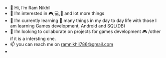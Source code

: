 - 👋 Hi, I’m Ram Nikhil 
- 👀 I’m interested in :video_game:,:computer:,:iphone: and lot more things
- 🌱 I’m currently learning :book: many things in my day to day life with those I am learning Games development, Android and SQL(DB)
- 💞️ I’m looking to collaborate on projects for games development :video_game: /other if it is a intersting one.
- 📫 you can reach me on ramnikhil786@gmail.com
-

<!---
RamNikhilRN/RamNikhilRN is a ✨ special ✨ repository because its `README.md` (this file) appears on your GitHub profile.
You can click the Preview link to take a look at your changes.
--->
